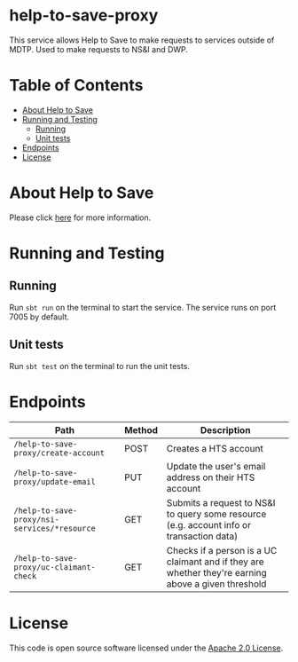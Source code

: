 help-to-save-proxy
==================

This service allows Help to Save to make requests to services outside of MDTP. Used to make requests to NS&I and DWP.

Table of Contents
=================

* [About Help to Save](#about-help-to-save)
* [Running and Testing](#running-and-testing)
   * [Running](#running)
   * [Unit tests](#unit-tests)
* [Endpoints](#endpoints)
* [License](#license)

About Help to Save
==================
Please click [here](https://github.com/hmrc/help-to-save#about-help-to-save) for more information.

Running and Testing
===================

Running
-------

Run `sbt run` on the terminal to start the service.  The service runs on port 7005 by default.  

Unit tests                                              
----------                                              
Run `sbt test` on the terminal to run the unit tests.   


Endpoints
=========

| Path                                                          | Method            | Description  |
| --------------------------------------------------------------| ------------------| -------------|
|`/help-to-save-proxy/create-account`                           |        POST       | Creates a HTS account|
|`/help-to-save-proxy/update-email`                             |        PUT        | Update the user's email address on their HTS account|
|`/help-to-save-proxy/nsi-services/*resource`                   |        GET        | Submits a request to NS&I to query some resource (e.g. account info or transaction data)|
|`/help-to-save-proxy/uc-claimant-check`                        |        GET        | Checks if a person is a UC claimant and if they are whether they're earning above a given threshold|


License
=======

This code is open source software licensed under the [Apache 2.0 License]("http://www.apache.org/licenses/LICENSE-2.0.html").
